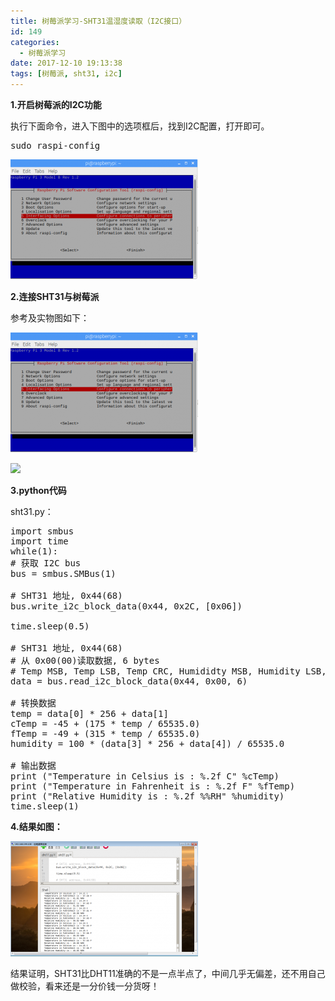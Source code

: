 ```yaml
---
title: 树莓派学习-SHT31温湿度读取（I2C接口）
id: 149
categories:
  - 树莓派学习
date: 2017-12-10 19:13:38
tags: [树莓派, sht31, i2c]
---
```


**1.开启树莓派的I2C功能**

执行下面命令，进入下图中的选项框后，找到I2C配置，打开即可。
<pre class="lang:default decode:true ">sudo raspi-config</pre>

![](/img/xjy/sht31001.png)

**2.连接SHT31与树莓派**

参考及实物图如下：

![](/img/xjy/sht31001.png)

![](/img/xjy/sht31001.jpg)

**3.python代码**

sht31.py：
<pre class="lang:default decode:true ">import smbus
import time
while(1):
# 获取 I2C bus
bus = smbus.SMBus(1)

# SHT31 地址, 0x44(68)
bus.write_i2c_block_data(0x44, 0x2C, [0x06])

time.sleep(0.5)

# SHT31 地址, 0x44(68)
# 从 0x00(00)读取数据, 6 bytes
# Temp MSB, Temp LSB, Temp CRC, Humididty MSB, Humidity LSB, Humidity CRC
data = bus.read_i2c_block_data(0x44, 0x00, 6)

# 转换数据
temp = data[0] * 256 + data[1]
cTemp = -45 + (175 * temp / 65535.0)
fTemp = -49 + (315 * temp / 65535.0)
humidity = 100 * (data[3] * 256 + data[4]) / 65535.0

# 输出数据
print ("Temperature in Celsius is : %.2f C" %cTemp)
print ("Temperature in Fahrenheit is : %.2f F" %fTemp)
print ("Relative Humidity is : %.2f %%RH" %humidity)
time.sleep(1)</pre>

**4.结果如图：**

![](/img/xjy/sht31004.png)

结果证明，SHT31比DHT11准确的不是一点半点了，中间几乎无偏差，还不用自己做校验，看来还是一分价钱一分货呀！